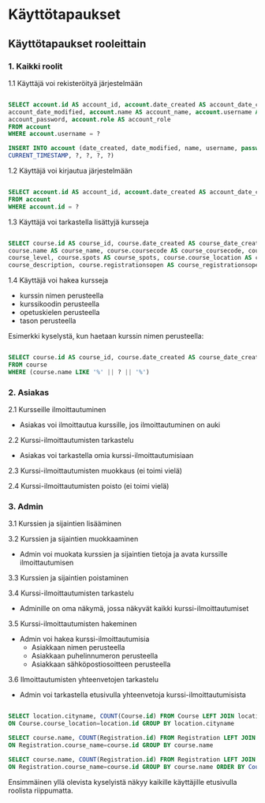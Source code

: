 # Käyttötapaukset

## Käyttötapaukset rooleittain

### 1. Kaikki roolit

1.1 Käyttäjä voi rekisteröityä järjestelmään

~~~~sql

SELECT account.id AS account_id, account.date_created AS account_date_created, account.date_modified AS
account_date_modified, account.name AS account_name, account.username AS account_username, account.password AS
account_password, account.role AS account_role 
FROM account 
WHERE account.username = ?

INSERT INTO account (date_created, date_modified, name, username, password, role) VALUES (CURRENT_TIMESTAMP, 
CURRENT_TIMESTAMP, ?, ?, ?, ?)

~~~~

1.2 Käyttäjä voi kirjautua järjestelmään

~~~~sql

SELECT account.id AS account_id, account.date_created AS account_date_created, account.date_modified AS account_date_modified, account.name AS account_name, account.username AS account_username, account.password AS account_password, account.role AS account_role 
FROM account 
WHERE account.id = ?

~~~~

1.3 Käyttäjä voi tarkastella lisättyjä kursseja

~~~~sql

SELECT course.id AS course_id, course.date_created AS course_date_created, course.date_modified AS course_date_modified,
course.name AS course_name, course.coursecode AS course_coursecode, course.language AS course_language, course.level AS
course_level, course.spots AS course_spots, course.course_location AS course_course_location, course.description AS
course_description, course.registrationsopen AS course_registrationsopen FROM course

~~~~

1.4 Käyttäjä voi hakea kursseja
  - kurssin nimen perusteella
  - kurssikoodin perusteella
  - opetuskielen perusteella
  - tason perusteella
  
Esimerkki kyselystä, kun haetaan kurssin nimen perusteella:

~~~~sql

SELECT course.id AS course_id, course.date_created AS course_date_created, course.date_modified AS course_date_modified, course.name AS course_name, course.coursecode AS course_coursecode, course.language AS course_language, course.level AS course_level, course.spots AS course_spots, course.course_location AS course_course_location, course.description AS course_description, course.registrationsopen AS course_registrationsopen 
FROM course 
WHERE (course.name LIKE '%' || ? || '%')

~~~~
  
### 2. Asiakas
  
2.1 Kursseille ilmoittautuminen

- Asiakas voi ilmoittautua kurssille, jos ilmoittautuminen on auki

2.2 Kurssi-ilmoittautumisten tarkastelu

- Asiakas voi tarkastella omia kurssi-ilmoittautumisiaan

2.3 Kurssi-ilmoittautumisten muokkaus (ei toimi vielä)

2.4 Kurssi-ilmoittautumisten poisto (ei toimi vielä)

### 3. Admin

3.1 Kurssien ja sijaintien lisääminen

3.2 Kurssien ja sijaintien muokkaaminen

- Admin voi muokata kurssien ja sijaintien tietoja ja avata kurssille ilmoittautumisen

3.3 Kurssien ja sijaintien poistaminen

3.4 Kurssi-ilmoittautumisten tarkastelu

- Adminille on oma näkymä, jossa näkyvät kaikki kurssi-ilmoittautumiset

3.5 Kurssi-ilmoittautumisten hakeminen

- Admin voi hakea kurssi-ilmoittautumisia
  - Asiakkaan nimen perusteella
  - Asiakkaan puhelinnumeron perusteella
  - Asiakkaan sähköpostiosoitteen perusteella

3.6 Ilmoittautumisten yhteenvetojen tarkastelu

- Admin voi tarkastella etusivulla yhteenvetoja kurssi-ilmoittautumisista

~~~~sql

SELECT location.cityname, COUNT(Course.id) FROM Course LEFT JOIN location 
ON Course.course_location=location.id GROUP BY location.cityname

SELECT course.name, COUNT(Registration.id) FROM Registration LEFT JOIN course 
ON Registration.course_name=course.id GROUP BY course.name

SELECT course.name, COUNT(Registration.id) FROM Registration LEFT JOIN course 
ON Registration.course_name=course.id GROUP BY course.name ORDER BY Count(Registration.id) DESC LIMIT 3

~~~~

Ensimmäinen yllä olevista kyselyistä näkyy kaikille käyttäjille etusivulla roolista riippumatta.
